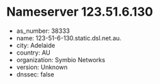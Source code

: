 # Nameserver 123.51.6.130

* as_number: 38333
* name: 123-51-6-130.static.dsl.net.au.
* city: Adelaide
* country: AU
* organization: Symbio Networks
* version: Unknown
* dnssec: false
